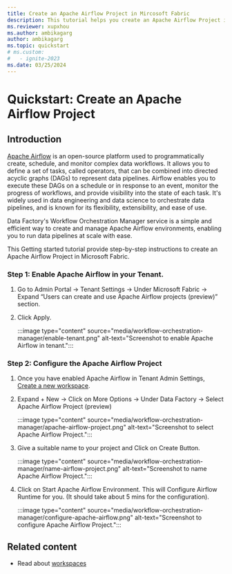 ```yaml
---
title: Create an Apache Airflow Project in Mircosoft Fabric
description: This tutorial helps you create an Apache Airflow Project in Microsoft Fabric.
ms.reviewer: xupxhou
ms.author: ambikagarg
author: ambikagarg
ms.topic: quickstart
# ms.custom:
#   - ignite-2023
ms.date: 03/25/2024
---
```


# Quickstart: Create an Apache Airflow Project

## Introduction
[Apache Airflow](https://airflow.apache.org/) is an open-source platform used to programmatically create, schedule, and monitor complex data workflows. It allows you to define a set of tasks, called operators, that can be combined into directed acyclic graphs (DAGs) to represent data pipelines. Airflow enables you to execute these DAGs on a schedule or in response to an event, monitor the progress of workflows, and provide visibility into the state of each task. It's widely used in data engineering and data science to orchestrate data pipelines, and is known for its flexibility, extensibility, and ease of use.

Data Factory's Workflow Orchestration Manager service is a simple and efficient way to create and manage Apache Airflow environments, enabling you to run data pipelines at scale with ease.

This Getting started tutorial provide step-by-step instructions to create an Apache Airflow Project in Microsoft Fabric.

### Step 1: Enable Apache Airflow in your Tenant.

1. Go to Admin Portal -> Tenant Settings -> Under Microsoft Fabric -> Expand “Users can create and use Apache Airflow projects (preview)” section.
2. Click Apply.

   :::image type="content" source="media/workflow-orchestration-manager/enable-tenant.png" alt-text="Screenshot to enable Apache Airflow in tenant.":::

### Step 2: Configure the Apache Airflow Project

1. Once you have enabled Apache Airflow in Tenant Admin Settings, [Create a new workspace](docs/get-started/create-workspaces.md).
2. Expand + New -> Click on More Options -> Under Data Factory -> Select Apache Airflow Project (preview)

   :::image type="content" source="media/workflow-orchestration-manager/apache-airflow-project.png" alt-text="Screenshot to select Apache Airflow Project.":::

3. Give a suitable name to your project and Click on Create Button.

   :::image type="content" source="media/workflow-orchestration-manager/name-airflow-project.png" alt-text="Screenshot to name Apache Airflow Project.":::

4. Click on Start Apache Airflow Environment. This will Configure Airflow Runtime for you. (It should take about 5 mins for the configuration).

   :::image type="content" source="media/workflow-orchestration-manager/configure-apache-airflow.png" alt-text="Screenshot to configure Apache Airflow Project.":::

## Related content

* Read about [workspaces](workspaces.md)